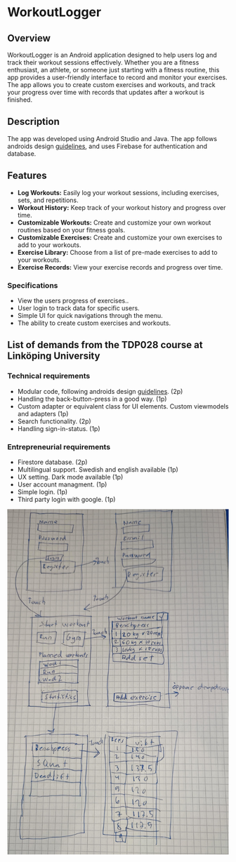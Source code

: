# WorkoutLogger

## Overview
WorkoutLogger is an Android application designed to help users log and track their workout sessions effectively. Whether you are a fitness enthusiast, an athlete, or someone just starting with a fitness routine, this app provides a user-friendly interface to record and monitor your exercises. The app allows you to create custom exercises and workouts, and track your progress over time with records that updates after a workout is finished.

## Description
The app was developed using Android Studio and Java. The app follows androids design [guidelines](https://developer.android.com/topic/architecture), and uses Firebase for authentication and database.
## Features
- **Log Workouts:** Easily log your workout sessions, including exercises, sets, and repetitions.
- **Workout History:** Keep track of your workout history and progress over time.
- **Customizable Workouts:** Create and customize your own workout routines based on your fitness goals.
- **Customizable Exercises:** Create and customize your own exercises to add to your workouts.
- **Exercise Library:** Choose from a list of pre-made exercises to add to your workouts.
- **Exercise Records:** View your exercise records and progress over time.

### Specifications
- View the users progress of exercises..
- User login to track data for specific users.
- Simple UI for quick navigations through the menu.
- The ability to create custom exercises and workouts.

## List of demands from the TDP028 course at Linköping University

### Technical requirements
- Modular code, following androids design [guidelines](https://developer.android.com/topic/architecture). (2p)
- Handling the back-button-press in a good way. (1p)
- Custom adapter or equivalent class for UI elements. Custom viewmodels and adapters (1p)
- Search functionality. (2p)
- Handling sign-in-status. (1p)

### Entrepreneurial requirements
- Firestore database. (2p)
- Multilingual support. Swedish and english available (1p)
- UX setting. Dark mode available (1p)
- User account managment. (1p)
- Simple login. (1p)
- Third party login with google. (1p)


![Wireframe](/images/wireframe.jpg)